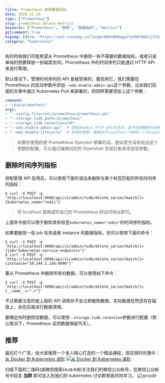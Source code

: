 ```yaml
---
title: Prometheus 删除数据指标
date: 2018-12-29
tags: ["Prometheus"]
slug: prometheus-delete-metrics
keywords: ["Prometheus", "删除", "数据指标", "metrics"]
gitcomment: true
bigimg: [{src: "https://ws3.sinaimg.cn/large/006tNbRwgy1fynh878dk1j315o0rsjvw.jpg", desc: "kiss"}]
category: "kubernetes"
---
```


有的时候我们可能希望从 Prometheus 中删除一些不需要的数据指标，或者只是单纯的想要释放一些磁盘空间。Prometheus 中的时间序列只能通过 HTTP API 来进行管理。

<!--more-->

默认情况下，管理时间序列的 API 是被禁用的，要启用它，我们需要在 Prometheus 的启动参数中添加`--web.enable-admin-api`这个参数，比如我们前面的文章中通过 Kubernetes Pod 来部署的，则同样需要添加上这个参数：
```yaml
command:
- "/bin/prometheus"
args:
- "--config.file=/etc/prometheus/prometheus.yml"
- "--storage.tsdb.path=/prometheus"
- "--storage.tsdb.retention=24h"
- "--web.enable-admin-api"  # 控制对admin HTTP API的访问，其中包括删除时间序列等功能
- "--web.enable-lifecycle"  # 支持热更新，直接执行localhost:9090/-/reload立即生效
```

> 如果你使用的是 Prometheus Operator 部署的话，貌似官方没有给出这个参数的配置，可以通过编辑对应的 Staefulset 资源对象来添加该参数。

## 删除时间序列指标
控制管理 API 启用后，可以使用下面的语法来删除与某个标签匹配的所有时间序列指标：
```shell
$ curl -X POST -g 'http://localhost:9090/api/v1/admin/tsdb/delete_series?match[]={kubernetes_name="redis"}'
```

> 将 localhost 替换成你自己的 Prometheus 的访问地址即可。

上面命令就可以用于删除具有标签`kubernetes_name="redis"`的时间序列指标。


如果要删除一些 job 任务或者 instance 的数据指标，则可以使用下面的命令：
```shell
$ curl -X POST -g 'http://localhost:9090/api/v1/admin/tsdb/delete_series?match[]={job="kubernetes-service-endpoints"}'
$ curl -X POST -g 'http://localhost:9090/api/v1/admin/tsdb/delete_series?match[]={instance="10.244.2.158:9090"}'
```

要从 Prometheus 中删除所有的数据，可以使用如下命令：
```shell
$ curl -X POST -g 'http://localhost:9090/api/v1/admin/tsdb/delete_series?match[]={__name__=~".+"}'
```

不过需要注意的是上面的 API 调用并不会立即删除数据，实际数据任然还存在磁盘上，会在后面进行数据清理。

要确定何时删除旧数据，可以使用`--storage.tsdb.retention`参数进行配置（默认情况下，Prometheus 会将数据保留15天）。


## 推荐
最后打个广告，给大家推荐一个本人精心打造的一个精品课程，现在限时优惠中：[从 Docker 到 Kubernetes 进阶](https://youdianzhishi.com/course/6n8xd6/)
[![从 Docker 到 Kubernetes 进阶](http://sdn.haimaxy.com/covers/2018/4/21/c4082e0f09c746aa848279a2567cffed.png)](https://youdianzhishi.com/course/6n8xd6/)

扫描下面的二维码(或微信搜索`k8s技术圈`)关注我们的微信公众帐号，在微信公众帐号中回复 **加群** 即可加入到我们的 kubernetes 讨论群里面共同学习。
![qrcode](/img/posts/qrcode_for_gh_d6dd87b6ceb4_430.jpg)
